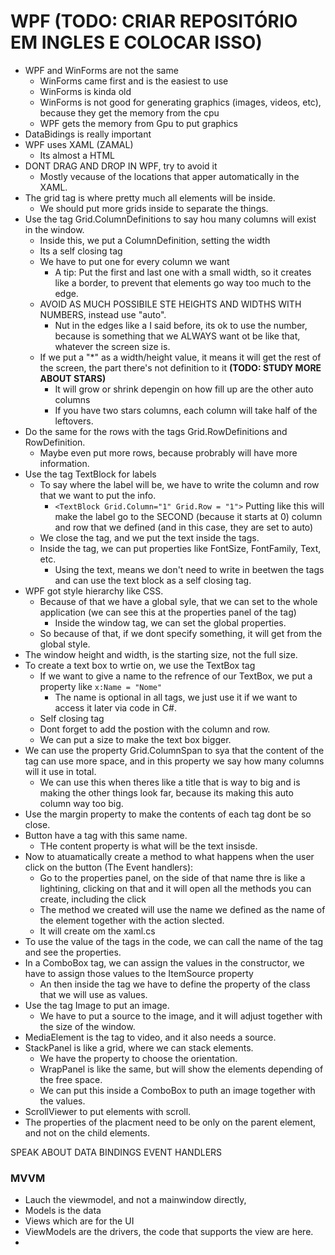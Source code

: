 # **WPF (TODO: CRIAR REPOSITÓRIO EM INGLES E COLOCAR ISSO)**

* WPF and WinForms are not the same
  * WinForms came first and is the easiest to use
  * WinForms is kinda old
  * WinForms is not good for generating graphics (images, videos, etc), because they get the memory from the cpu
  * WPF gets the memory from Gpu to put graphics
* DataBidings is really important
* WPF uses XAML (ZAMAL)
  * Its almost a HTML
* DONT DRAG AND DROP IN WPF, try to avoid it
  * Mostly vecause of the locations that apper automatically in the XAML.
* The grid tag is where pretty much all elements will be inside.
  * We should put more grids inside to separate the things.
* Use the tag Grid.ColumnDefinitions to say hou many columns will exist in the window.
   * Inside this, we put a ColumnDefinition, setting the width
   * Its a self closing tag
   * We have to put one for every column we want
      * A tip: Put the first and last one with a small width, so it creates like a border, to prevent that elements go way too much to the edge. 
   * AVOID AS MUCH POSSIBILE STE HEIGHTS AND WIDTHS WITH NUMBERS, instead use "auto".
     * Nut in the edges like a I said before, its ok to use the number, because is something that we ALWAYS want ot be like that, whatever the screen size is.
   * If we put a "*" as a width/height value, it means it will get the rest of the screen, the part there's not definition to it **(TODO: STUDY MORE ABOUT STARS)**
     * It will grow or shrink depengin on how fill up are the other auto columns
     * If you have two stars columns, each column will take half of the leftovers.
 * Do the same for the rows with the tags Grid.RowDefinitions and RowDefinition.
   * Maybe even put more rows, because probrably will have more information.
 * Use the tag TextBlock for labels
   * To say where the label will be, we have to write the column and row that we want to put the info.
     * `<TextBlock Grid.Column="1" Grid.Row = "1">` Putting like this will make the label go to the SECOND (because it starts at 0) column and row that we defined (and in this case, they are set to auto)
   * We close the tag, and we put the text inside the tags.
   * Inside the tag, we can put properties like FontSize, FontFamily, Text, etc.
     * Using the text, means we don't need to write in beetwen the tags and can use the text block as a self closing tag.
 * WPF got style hierarchy like CSS.
   * Because of that we have a global syle, that we can set to the whole application (we can see this at the properties panel of the tag)
     * Inside the window tag, we can set the global properties.
   * So because of that, if we dont specify something, it will get from the global style.
 * The window height and width, is the starting size, not the full size.
 * To create a text box to wrtie on, we use the TextBox tag
   * If we want to give a name to the refrence of our TextBox, we put a property like `x:Name = "Nome"`
     * The name is optional in all tags, we just use it if we want to access it later via code in C#.
   * Self closing tag
   * Dont forget to add the postion with the column and row.
   * We can put a size to make the text box bigger.
 * We can use the property Grid.ColumnSpan to sya that the content of the tag can use more space, and in this property we say how many columns will it use in total.
   * We can use this when theres like a title that is way to big and is making the other things look far, because its making this auto column way too big.
 * Use the margin property to make the contents of each tag dont be so close.
 * Button have a tag with this same name.
   * THe content property is what will be the text insisde.
 * Now to atuamatically create a method to what happens when the user click on the button (The Event handlers):
   * Go to the properties panel, on the side of that name thre is like a lightining, clicking on that and it will open all the methods you can create, including the click
   * The method we created will use the name we defined as the name of the element together with the action slected.
   * It will create om the xaml.cs
 * To use the value of the tags in the code, we can call the name of the tag and see the properties.
 * In a ComboBox tag, we can assign the values in the constructor, we have to assign those values to the ItemSource property
   * An then inside the tag we have to define the property of the class that we will use as values.
 * Use the tag Image to put an image.
   * We have to put a source to the image, and it will adjust together with the size of the window.
 * MediaElement is the tag to video, and it also needs a source.
 * StackPanel is like a grid, where we can stack elements.
   * We have the property to choose the orientation.
   * WrapPanel is like the same, but will show the elements depending of the free space.
   * We can put this inside a ComboBox to puth an image together with the values.
 * ScrollViewer to put elements with scroll.
 * The properties of the placment need to be only on the parent element, and not on the child elements.

SPEAK ABOUT DATA BINDINGS
EVENT HANDLERS

### MVVM
* Lauch the viewmodel, and not a mainwindow directly,
* Models is the data
* Views which are for the UI
* ViewModels are the drivers, the code that supports the view are here.
* 
